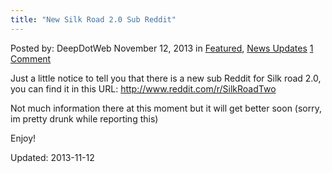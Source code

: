 ```yaml
---
title: "New Silk Road 2.0 Sub Reddit"
---
```

<span>Posted by: DeepDotWeb </span>
<span>November 12, 2013</span>
<span>in <a href="https://gir.pub/deepdotweb/category/deepdot-news/" rel="category tag">Featured</a>, <a href="https://gir.pub/deepdotweb/category/news-updates/" rel="category tag">News Updates</a></span>
<span><a href="https://gir.pub/deepdotweb/2013/11/12/new-silk-road-2-0-sub-reddit/#comments">1 Comment</a></span>


<p>Just a little notice to tell you that there is a new sub Reddit for Silk road 2.0, you can find it in this URL: <a href="http://www.reddit.com/r/SilkRoadTwo" target="_blank">http://www.reddit.com/r/SilkRoadTwo</a></p>
<p>Not much information there at this moment but it will get better soon (sorry, im pretty drunk while reporting this)</p>
<p>Enjoy!</p>
</div>


Updated: 2013-11-12